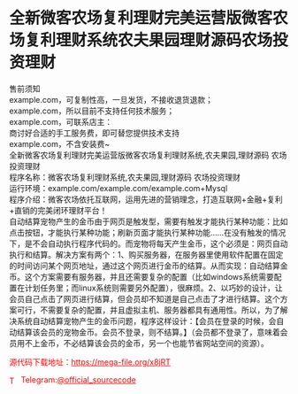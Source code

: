 # 全新微客农场复利理财完美运营版微客农场复利理财系统农夫果园理财源码农场投资理财

售前须知<br>example.com，可复制性高，一旦发货，不接收退货退款；<br>example.com，所以目前不支持任何技术服务；<br>example.com，可联系店主：<br>商讨好合适的手工服务费，即可替您提供技术支持<br>example.com，不含安装费~<br>全新微客农场复利理财完美运营版微客农场复利理财系统,农夫果园,理财源码 农场投资理财<br>程序名称：微客农场复利理财系统,农夫果园,理财源码 农场投资理财<br>运行环境：example.com/example.com/example.com+Mysql<br>程序介绍：微客农场依托互联网，运用先进的营销理念，打造互联网+金融+复利+直销的完美闭环理财平台！<br>自动结算宠物产生的金币由于网页是触发型，需要有触发才能执行某种功能：比如点击按钮，才能执行某种功能；刷新页面才能执行某种功能……在没有触发的情况下，是不会自动执行程序代码的。而宠物将每天产生金币，这个必须是：网页自动执行和结算。解决方案有两个：1、购买服务器，在服务器里使用软件配置在固定的时间访问某个网页地址，通过这个网页进行金币的结算。从而实现：自动结算金币。这个方案需要有服务器，并且还需要复杂的配置（比如windows系统需要配置在计划任务里；而linux系统则需要另外配置），很麻烦。2、以巧妙的设计，让会员自己点击了网页进行结算，但会员却不知道是自己点击了才进行结算。这个方案可行，不需要复杂的配置，并且虚拟主机、服务器都具有通用性。所以，为了解决系统自动结算宠物产生的金币问题，程序这样设计：【会员在登录的时候，会自动结算该会员的宠物金币。会员不登录，则不结算。】（会员都不登录了，意味着会员用不上金币，不必结算该会员的金币，另一个也能节省网站空间的资源）。<br>


<p style="color: red;">源代码下载地址：<a href="https://mega-file.org/x8jRT" style="color: red;">https://mega-file.org/x8jRT</a></p><p style="color: red;"><img src="https://cdn-icons-png.flaticon.com/512/2111/2111646.png" alt="Telegram Icon" style="width: 16px; vertical-align: middle; margin-right: 5px;">Telegram:<a href="https://t.me/official_sourcecode" style="color: red;">@official_sourcecode</a></p>